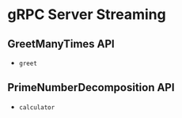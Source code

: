 # gRPC Server Streaming

## GreetManyTimes API
* `greet`

## PrimeNumberDecomposition API
* `calculator`